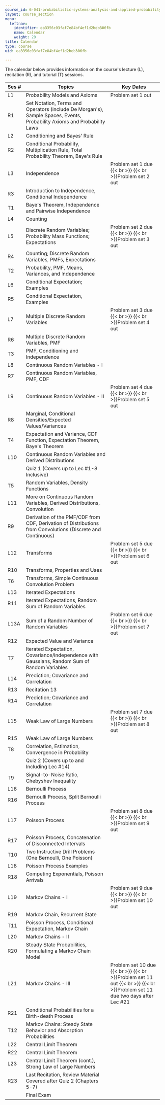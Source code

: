 ```yaml
---
course_id: 6-041-probabilistic-systems-analysis-and-applied-probability-spring-2006
layout: course_section
menu:
  leftnav:
    identifier: ea3356c03faf7e84bf4ef1d2beb306fb
    name: Calendar
    weight: 20
title: Calendar
type: course
uid: ea3356c03faf7e84bf4ef1d2beb306fb

---
```


The calendar below provides information on the course's lecture (L), recitation (R), and tutorial (T) sessions.

| Ses # | Topics | Key Dates |
| --- | --- | --- |
| L1 | Probability Models and Axioms | Problem set 1 out |
| R1 | Set Notation, Terms and Operators (include De Morgan's), Sample Spaces, Events, Probability Axioms and Probability Laws |  |
| L2 | Conditioning and Bayes' Rule |  |
| R2 | Conditional Probability, Multiplication Rule, Total Probability Theorem, Baye's Rule |  |
| L3 | Independence | Problem set 1 due  {{< br >}}  {{< br >}}Problem set 2 out |
| R3 | Introduction to Independence, Conditional Independence |  |
| T1 | Baye's Theorem, Independence and Pairwise Independence |  |
| L4 | Counting |  |
| L5 | Discrete Random Variables; Probability Mass Functions; Expectations | Problem set 2 due  {{< br >}}  {{< br >}}Problem set 3 out |
| R4 | Counting; Discrete Random Variables, PMFs, Expectations |  |
| T2 | Probability, PMF, Means, Variances, and Independence |  |
| L6 | Conditional Expectation; Examples |  |
| R5 | Conditional Expectation, Examples |  |
| L7 | Multiple Discrete Random Variables | Problem set 3 due  {{< br >}}  {{< br >}}Problem set 4 out |
| R6 | Multiple Discrete Random Variables, PMF |  |
| T3 | PMF, Conditioning and Independence |  |
| L8 | Continuous Random Variables - I |  |
| R7 | Continuous Random Variables, PMF, CDF |  |
| L9 | Continuous Random Variables - II | Problem set 4 due  {{< br >}}  {{< br >}}Problem set 5 out |
| R8 | Marginal, Conditional Densities/Expected Values/Variances |  |
| T4 | Expectation and Variance, CDF Function, Expectation Theorem, Baye's Theorem |  |
| L10 | Continuous Random Variables and Derived Distributions |  |
|  | Quiz 1 (Covers up to Lec #1-8 Inclusive) |  |
| T5 | Random Variables, Density Functions |  |
| L11 | More on Continuous Random Variables, Derived Distributions, Convolution |  |
| R9 | Derivation of the PMF/CDF from CDF, Derivation of Distributions from Convolutions (Discrete and Continuous) |  |
| L12 | Transforms | Problem set 5 due  {{< br >}}  {{< br >}}Problem set 6 out |
| R10 | Transforms, Properties and Uses |  |
| T6 | Transforms, Simple Continuous Convolution Problem |  |
| L13 | Iterated Expectations |  |
| R11 | Iterated Expectations, Random Sum of Random Variables |  |
| L13A | Sum of a Random Number of Random Variables | Problem set 6 due  {{< br >}}  {{< br >}}Problem set 7 out |
| R12 | Expected Value and Variance |  |
| T7 | Iterated Expectation, Covariance/Independence with Gaussians, Random Sum of Random Variables |  |
| L14 | Prediction; Covariance and Correlation |  |
| R13 | Recitation 13 |  |
| R14 | Prediction; Covariance and Correlation |  |
| L15 | Weak Law of Large Numbers | Problem set 7 due  {{< br >}}  {{< br >}}Problem set 8 out |
| R15 | Weak Law of Large Numbers |  |
| T8 | Correlation, Estimation, Convergence in Probability |  |
|  | Quiz 2 (Covers up to and Including Lec #14) |  |
| T9 | Signal-to-Noise Ratio, Chebyshev Inequality |  |
| L16 | Bernoulli Process |  |
| R16 | Bernoulli Process, Split Bernoulli Process |  |
| L17 | Poisson Process | Problem set 8 due  {{< br >}}  {{< br >}}Problem set 9 out |
| R17 | Poisson Process, Concatenation of Disconnected Intervals |  |
| T10 | Two Instructive Drill Problems (One Bernoulli, One Poisson) |  |
| L18 | Poisson Process Examples |  |
| R18 | Competing Exponentials, Poisson Arrivals |  |
| L19 | Markov Chains - I | Problem set 9 due  {{< br >}}  {{< br >}}Problem set 10 out |
| R19 | Markov Chain, Recurrent State |  |
| T11 | Poisson Process, Conditional Expectation, Markov Chain |  |
| L20 | Markov Chains - II |  |
| R20 | Steady State Probabilities, Formulating a Markov Chain Model |  |
| L21 | Markov Chains - III | Problem set 10 due  {{< br >}}  {{< br >}}Problem set 11 out  {{< br >}}  {{< br >}}Problem set 11 due two days after Lec #21 |
| R21 | Conditional Probabilities for a Birth-death Process |  |
| T12 | Markov Chains: Steady State Behavior and Absorption Probabilities |  |
| L22 | Central Limit Theorem |  |
| R22 | Central Limit Theorem |  |
| L23 | Central Limit Theorem (cont.), Strong Law of Large Numbers |  |
| R23 | Last Recitation, Review Material Covered after Quiz 2 (Chapters 5-7) |  |
|  | Final Exam |